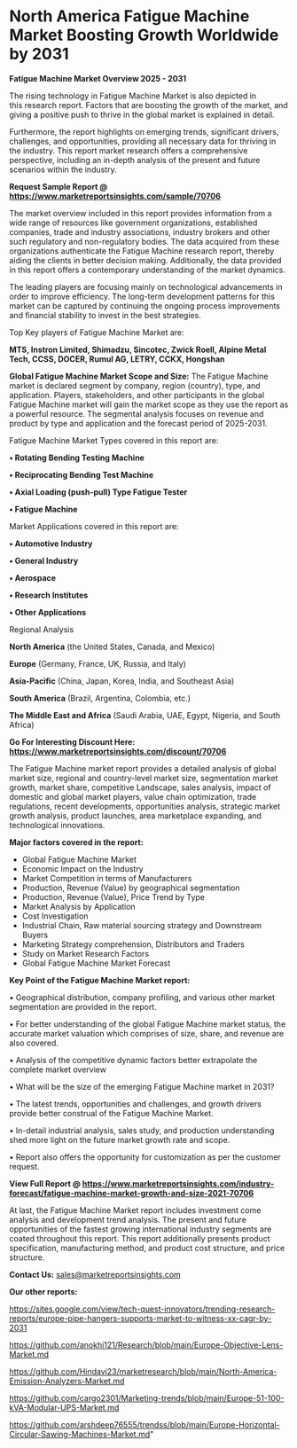  # North America Fatigue Machine Market Boosting Growth Worldwide by 2031

<Strong> Fatigue Machine Market Overview 2025 - 2031</strong>

The rising technology in Fatigue Machine Market is also depicted in this research report. Factors that are boosting the growth of the market, and giving a positive push to thrive in the global market is explained in detail.

Furthermore, the report highlights on emerging trends, significant drivers, challenges, and opportunities, providing all necessary data for thriving in the industry. This report market research offers a comprehensive perspective, including an in-depth analysis of the present and future scenarios within the industry.

<strong>Request Sample Report @ <a href=https://www.marketreportsinsights.com/sample/70706>https://www.marketreportsinsights.com/sample/70706</a></strong>

The market overview included in this report provides information from a wide range of resources like government organizations, established companies, trade and industry associations, industry brokers and other such regulatory and non-regulatory bodies. The data acquired from these organizations authenticate the Fatigue Machine research report, thereby aiding the clients in better decision making. Additionally, the data provided in this report offers a contemporary understanding of the market dynamics.

The leading players are focusing mainly on technological advancements in order to improve efficiency. The long-term development patterns for this market can be captured by continuing the ongoing process improvements and financial stability to invest in the best strategies.

Top Key players of Fatigue Machine Market are:

<strong>MTS, Instron Limited, Shimadzu, Sincotec, Zwick Roell, Alpine Metal Tech, CCSS, DOCER, Rumul AG, LETRY, CCKX, Hongshan</strong>

<strong><b>Global Fatigue Machine Market Scope and Size:</b></strong>
The Fatigue Machine market is declared segment by company, region (country), type, and application. Players, stakeholders, and other participants in the global Fatigue Machine market will gain the market scope as they use the report as a powerful resource. The segmental analysis focuses on revenue and product by type and application and the forecast period of 2025-2031.

Fatigue Machine Market Types covered in this report are:

<strong>• Rotating Bending Testing Machine

• Reciprocating Bending Test Machine

• Axial Loading (push-pull) Type Fatigue Tester

• Fatigue Machine</strong>

Market Applications covered in this report are:

<strong>• Automotive Industry

• General Industry

• Aerospace

• Research Institutes

• Other Applications</strong> 

Regional Analysis

<strong>North America</strong> (the United States, Canada, and Mexico)

<strong>Europe</strong> (Germany, France, UK, Russia, and Italy)

<strong>Asia-Pacific</strong> (China, Japan, Korea, India, and Southeast Asia)

<strong>South America</strong> (Brazil, Argentina, Colombia, etc.)

<strong>The Middle East and Africa</strong> (Saudi Arabia, UAE, Egypt, Nigeria, and South Africa)

<strong>Go For Interesting Discount Here: <a href=https://www.marketreportsinsights.com/discount/70706>https://www.marketreportsinsights.com/discount/70706</a></strong>

The Fatigue Machine market report provides a detailed analysis of global market size, regional and country-level market size, segmentation market growth, market share, competitive Landscape, sales analysis, impact of domestic and global market players, value chain optimization, trade regulations, recent developments, opportunities analysis, strategic market growth analysis, product launches, area marketplace expanding, and technological innovations.

<strong><b>Major factors covered in the report:</b></strong>
<ul>
  <li>Global Fatigue Machine Market </li>
  <li>Economic Impact on the Industry</li>
  <li>Market Competition in terms of Manufacturers</li>
  <li>Production, Revenue (Value) by geographical segmentation</li>
  <li>Production, Revenue (Value), Price Trend by Type</li>
  <li>Market Analysis by Application</li>
  <li>Cost Investigation</li>
  <li>Industrial Chain, Raw material sourcing strategy and Downstream Buyers</li>
  <li>Marketing Strategy comprehension, Distributors and Traders</li>
  <li>Study on Market Research Factors</li>
  <li>Global Fatigue Machine Market Forecast</li>
</ul>

<strong><b>Key Point of the Fatigue Machine Market report:</b></strong>

• Geographical distribution, company profiling, and various other market segmentation are provided in the report.

• For better understanding of the global Fatigue Machine market status, the accurate market valuation which comprises of size, share, and revenue are also covered.

• Analysis of the competitive dynamic factors better extrapolate the complete market overview

• What will be the size of the emerging Fatigue Machine market in 2031?

• The latest trends, opportunities and challenges, and growth drivers provide better construal of the Fatigue Machine Market.

• In-detail industrial analysis, sales study, and production understanding shed more light on the future market growth rate and scope.

• Report also offers the opportunity for customization as per the customer request.

<strong><b>View Full Report @ <a href=https://www.marketreportsinsights.com/industry-forecast/fatigue-machine-market-growth-and-size-2021-70706>https://www.marketreportsinsights.com/industry-forecast/fatigue-machine-market-growth-and-size-2021-70706</a></b></strong>


At last, the Fatigue Machine Market report includes investment come analysis and development trend analysis. The present and future opportunities of the fastest growing international industry segments are coated throughout this report. This report additionally presents product specification, manufacturing method, and product cost structure, and price structure.

<strong>Contact Us:</strong>
sales@marketreportsinsights.com

<strong>Our other reports:</strong>

<a href=https://sites.google.com/view/tech-quest-innovators/trending-research-reports/europe-pipe-hangers-supports-market-to-witness-xx-cagr-by-2031>https://sites.google.com/view/tech-quest-innovators/trending-research-reports/europe-pipe-hangers-supports-market-to-witness-xx-cagr-by-2031</a>

<a href=https://github.com/anokhi121/Research/blob/main/Europe-Objective-Lens-Market.md>https://github.com/anokhi121/Research/blob/main/Europe-Objective-Lens-Market.md</a>

<a href=https://github.com/Hindavi23/marketresearch/blob/main/North-America-Emission-Analyzers-Market.md>https://github.com/Hindavi23/marketresearch/blob/main/North-America-Emission-Analyzers-Market.md</a>

<a href=https://github.com/cargo2301/Marketing-trends/blob/main/Europe-51-100-kVA-Modular-UPS-Market.md>https://github.com/cargo2301/Marketing-trends/blob/main/Europe-51-100-kVA-Modular-UPS-Market.md</a>

<a href=https://github.com/arshdeep76555/trendss/blob/main/Europe-Horizontal-Circular-Sawing-Machines-Market.md>https://github.com/arshdeep76555/trendss/blob/main/Europe-Horizontal-Circular-Sawing-Machines-Market.md</a>"
